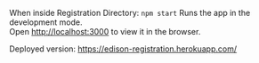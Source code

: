 When inside Registration Directory:
`npm start`
Runs the app in the development mode.<br>
Open [http://localhost:3000](http://localhost:3000) to view it in the browser.

Deployed version:
https://edison-registration.herokuapp.com/
